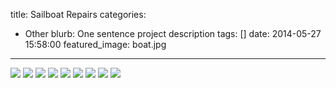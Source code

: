 title: Sailboat Repairs
categories:
  - Other
blurb: One sentence project description
tags: []
date: 2014-05-27 15:58:00
featured_image: boat.jpg
---
![](boat-blisters.jpg)
![](boat-boston.jpg)
![](boat-boston-night.jpg)
![](boat-fog2.jpeg)
![](boat-fog.jpeg)
![](boat.jpg)
![](boat-launch.jpeg)
![](boat-liveaboard.jpg)
![](boat-trailer.jpg)

